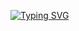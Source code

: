 <a href="https://git.io/typing-svg"><img src="https://readme-typing-svg.herokuapp.com?font=Fira+Code&pause=1000&color=8D08FF&center=true&vCenter=true&width=435&lines=I+don't+carrot+all.;How+vexingly+quick+daft+zebras+jump" alt="Typing SVG" /></a>
